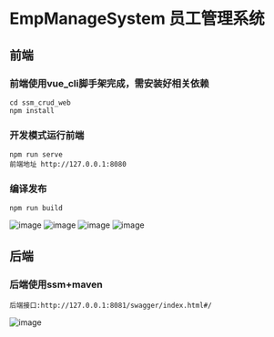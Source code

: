 # EmpManageSystem 员工管理系统

## 前端
### 前端使用vue_cli脚手架完成，需安装好相关依赖
```
cd ssm_crud_web
npm install
```

### 开发模式运行前端
```
npm run serve
前端地址 http://127.0.0.1:8080
```

### 编译发布
```
npm run build
```
![image](https://z3.ax1x.com/2021/08/20/fOuuI1.png)
![image](https://z3.ax1x.com/2021/08/20/fOKIht.png)
![image](https://z3.ax1x.com/2021/08/20/fOM3HH.png)
![image](https://z3.ax1x.com/2021/08/20/fOMdv8.png)


## 后端
### 后端使用ssm+maven
```
后端接口:http://127.0.0.1:8081/swagger/index.html#/
```
![image](https://z3.ax1x.com/2021/08/20/fOM75R.png)